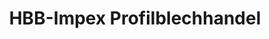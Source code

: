 ---
title: "HBB-Impex Profilblechhandel"
url: /prenzlau/hbb-impex-profilblechhandel/
shop: Baustoffe
---